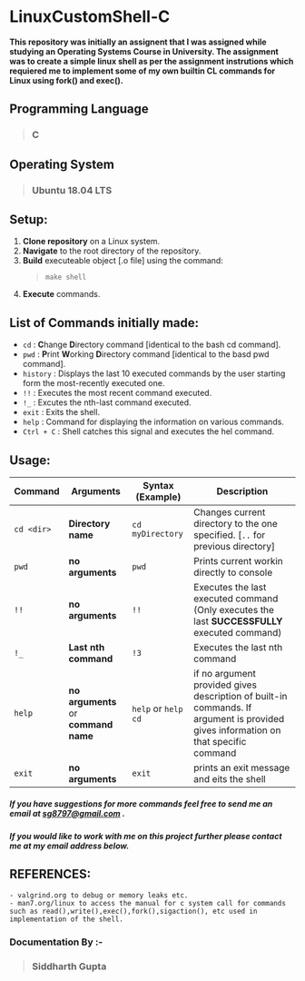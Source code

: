 # LinuxCustomShell-C

__This repository was initially an assignent that I was assigned while studying an Operating Systems Course in University. The assignment was to create a simple linux shell as per the assignment instrutions which requiered me to implement some of my own builtin CL commands for Linux using fork() and exec().__


## Programming Language

> ### C
	
	
## Operating System 
>  ### Ubuntu 18.04 LTS
	
	
## Setup:
 1. __Clone repository__ on a Linux system.
 2. __Navigate__ to the root directory of the repository.
 3. __Build__ executeable object [.o file] using the command:
 	> ` make shell `
 4. __Execute__ commands.
 
 
## List of Commands initially made:
  - `cd` : **C**hange **D**irectory command [identical to the bash cd command].
  - `pwd` : **P**rint **W**orking **D**irectory command [identical to the basd pwd command].
  - `history` : Displays the last 10 executed commands by the user starting form the most-recently executed one.
  - `!!` : Executes the most recent command executed.
  - `!_` : Excutes the nth-last command executed.
  - `exit` : Exits the shell.
  - `help` : Command for displaying the information on various commands.
  - `Ctrl + C` : Shell catches this signal and executes the hel command.
  
  
## Usage:
   
   | Command | Arguments | Syntax (Example) | Description |
   | --- | --- | --- | --- |
   | ` cd <dir> ` | __Directory name__ | ` cd myDirectory ` | Changes current directory to the one specified. [` .. ` for previous directory] |
   | ` pwd ` | __no arguments__ | ` pwd ` | Prints current workin directly to console |
   | ` !! ` | __no arguments__ | ` !! ` | Executes the last executed command (Only executes the last __SUCCESSFULLY__ executed command) |
   | ` !_ ` | __Last nth command__ | ` !3 ` | Executes the last nth command |
   | ` help ` | __no arguments__ or __command name__ | ` help ` or ` help cd ` | if no argument provided gives description of built-in commands. If argument is provided gives information on that specific command |
   | ` exit ` | __no arguments__ | ` exit ` | prints an exit message and eits the shell |
   
   
 ##### If you have suggestions for more commands feel free to send me an email at sg8797@gmail.com .
 
 ##### If you would like to work with me on this project further please contact me at my email address below.
 

## REFERENCES:
	- valgrind.org to debug or memory leaks etc.
	- man7.org/linux to access the manual for c system call for commands such as read(),write(),exec(),fork(),sigaction(), etc used in implementation of the shell.

### Documentation By :-
> ### Siddharth Gupta
